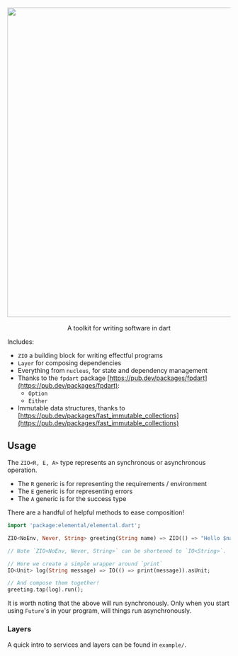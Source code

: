 <h3 align="center">
  <img src="https://user-images.githubusercontent.com/40680/219979601-724793d8-513d-4196-93b8-db5c1872c240.png" width="700">
</h3>

<p align="center">
A toolkit for writing software in dart
</p>

Includes:

- `ZIO` a building block for writing effectful programs
- `Layer` for composing dependencies
- Everything from `nucleus`, for state and dependency management
- Thanks to the `fpdart` package [https://pub.dev/packages/fpdart](https://pub.dev/packages/fpdart):
  - `Option`
  - `Either`
- Immutable data structures, thanks to [https://pub.dev/packages/fast_immutable_collections](https://pub.dev/packages/fast_immutable_collections)

## Usage

The `ZIO<R, E, A>` type represents an synchronous or asynchronous operation.

- The `R` generic is for representing the requirements / environment
- The `E` generic is for representing errors
- The `A` generic is for the success type

There are a handful of helpful methods to ease composition!


```dart
import 'package:elemental/elemental.dart';

ZIO<NoEnv, Never, String> greeting(String name) => ZIO(() => "Hello $name!")

// Note `ZIO<NoEnv, Never, String>` can be shortened to `IO<String>`.

// Here we create a simple wrapper around `print`
IO<Unit> log(String message) => IO(() => print(message)).asUnit;

// And compose them together!
greeting.tap(log).run();
```

It is worth noting that the above will run synchronously. Only when you start
using `Future`'s in your program, will things run asynchronously.

### Layers

A quick intro to services and layers can be found in `example/`.

